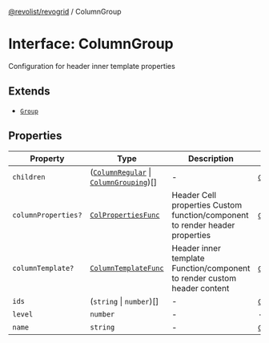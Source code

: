 [@revolist/revogrid](README.md) / ColumnGroup

# Interface: ColumnGroup

Configuration for header inner template properties

## Extends

- [`Group`](Interface.Group.md)

## Properties

| Property | Type | Description | Inherited from | Defined in |
| ------ | ------ | ------ | ------ | ------ |
| `children` | ([`ColumnRegular`](Interface.ColumnRegular.md) \| [`ColumnGrouping`](TypeAlias.ColumnGrouping.md))[] | - | [`Group`](Interface.Group.md).`children` | [src/store/dataSource/data.store.ts:21](https://github.com/revolist/revogrid/blob/684eab34b16e993178d736466d35507eda9850cd/src/store/dataSource/data.store.ts#L21) |
| `columnProperties?` | [`ColPropertiesFunc`](TypeAlias.ColPropertiesFunc.md) | Header Cell properties Custom function/component to render header properties | [`Group`](Interface.Group.md).`columnProperties` | [src/types/interfaces.ts:118](https://github.com/revolist/revogrid/blob/684eab34b16e993178d736466d35507eda9850cd/src/types/interfaces.ts#L118) |
| `columnTemplate?` | [`ColumnTemplateFunc`](TypeAlias.ColumnTemplateFunc.md) | Header inner template Function/component to render custom header content | [`Group`](Interface.Group.md).`columnTemplate` | [src/types/interfaces.ts:113](https://github.com/revolist/revogrid/blob/684eab34b16e993178d736466d35507eda9850cd/src/types/interfaces.ts#L113) |
| `ids` | (`string` \| `number`)[] | - | [`Group`](Interface.Group.md).`ids` | [src/store/dataSource/data.store.ts:23](https://github.com/revolist/revogrid/blob/684eab34b16e993178d736466d35507eda9850cd/src/store/dataSource/data.store.ts#L23) |
| `level` | `number` | - | - | [src/utils/column.utils.ts:17](https://github.com/revolist/revogrid/blob/684eab34b16e993178d736466d35507eda9850cd/src/utils/column.utils.ts#L17) |
| `name` | `string` | - | [`Group`](Interface.Group.md).`name` | [src/store/dataSource/data.store.ts:20](https://github.com/revolist/revogrid/blob/684eab34b16e993178d736466d35507eda9850cd/src/store/dataSource/data.store.ts#L20) |
